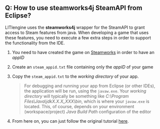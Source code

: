 ## Q: How to use steamworks4j SteamAPI from Eclipse?
LITIengine uses the **steamworks4j** wrapper for the SteamAPI to grant access to Steam features from java.
When developing a game that uses these features, you need to execute a few extra steps in order to support the functionality from the IDE.

1. You need to have created the game on [Steamworks](https://partner.steamgames.com) in order to have an _appID_
2. Create an `steam_appid.txt` file containing only the _appID_ of your game
3. Copy the `steam_appid.txt` to the _working directory_ of your app.

   > For debugging and running your app from Eclipse (or other IDEs), the application will be run, using the `javaw.exe`. Your _working directory_ will typically be something like _C:\Program Files\Java\jdkX.X.X_XXX\bin_, which is where your `javaw.exe` is located. This, of course, depends on your environment (workspace/project) _Java Build Path_ configuration of the editor
4. From here on, you can just follow the original tutorial [here](http://code-disaster.github.io/steamworks4j/getting-started.html#initialization).
   